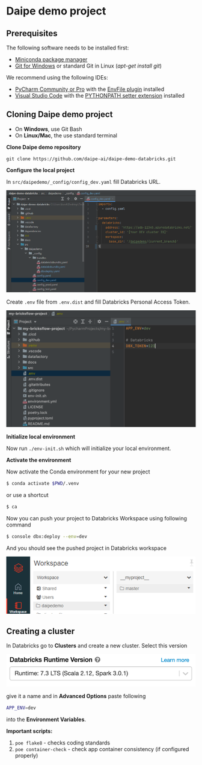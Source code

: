 # Daipe demo project

## Prerequisites

The following software needs to be installed first:

  - [Miniconda package manager](https://docs.conda.io/en/latest/miniconda.html)
  - [Git for Windows](https://git-scm.com/download/win) or standard Git in Linux (_apt-get install git_)
  
We recommend using the following IDEs:

  - [PyCharm Community or Pro](https://www.jetbrains.com/pycharm/download/) with the [EnvFile plugin](https://plugins.jetbrains.com/plugin/7861-envfile) installed
  - [Visual Studio Code](https://code.visualstudio.com/download) with the [PYTHONPATH setter extension](https://marketplace.visualstudio.com/items?itemName=datasentics.pythonpath-setter) installed

## Cloning Daipe demo project

* On **Windows**, use Git Bash
* On **Linux/Mac**, the use standard terminal

**Clone Daipe demo repository**

```
git clone https://github.com/daipe-ai/daipe-demo-databricks.git
```

**Configure the local project**

In `src/daipedemo/_config/config_dev.yaml` fill Databricks URL.

![](../images/bricks_config.png)

Create `.env` file from `.env.dist` and fill Databricks Personal Access Token.

![](../images/bricks_env_file.png)

**Initialize local environment**

Now run `./env-init.sh` which will initialize your local environment.

**Activate the environment**

Now activate the Conda environment for your new project

```bash
$ conda activate $PWD/.venv
```

or use a shortcut

```bash
$ ca
```

Now you can push your project to Databricks Workspace using following command

```bash
$ console dbx:deploy --env=dev
```

And you should see the pushed project in Databricks workspace

![](../images/pushed_daipedemo_project.png)


## Creating a cluster

In Databricks go to **Clusters** and create a new cluster.
Select this version 

![](../images/dbr_version7.3.png)

give it a name and in **Advanced Options** paste following

```bash
APP_ENV=dev
```

into the **Environment Variables**.

**Important scripts:**

1. ```poe flake8``` - checks coding standards
1. ```poe container-check``` - check app container consistency (if configured properly)
